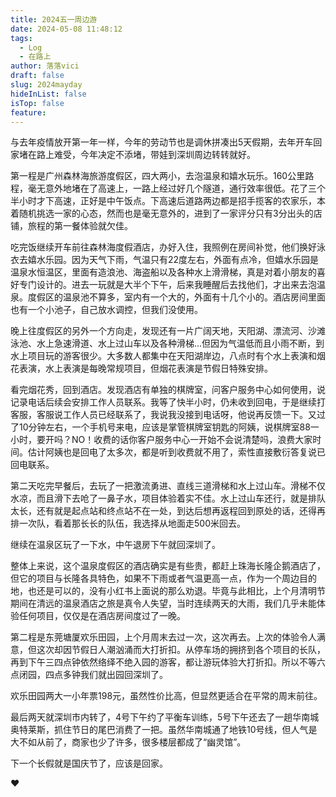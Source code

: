 ```yaml
---
title: 2024五一周边游
date: 2024-05-08 11:48:12
tags:
  - Log
  - 在路上
author: 落落vici
draft: false
slug: 2024mayday
hideInList: false
isTop: false
feature:
---
```

与去年疫情放开第一年一样，今年的劳动节也是调休拼凑出5天假期，去年开车回家堵在路上难受，今年决定不添堵，带娃到深圳周边转转就好。

第一程是广州森林海旅游度假区，四大两小，去泡温泉和嬉水玩乐。160公里路程，毫无意外地堵在了高速上，一路上经过好几个隧道，通行效率很低。花了三个半小时才下高速，正好是中午饭点。下高速后道路两边都是招手揽客的农家乐，本着随机挑选一家的心态，然而也是毫无意外的，进到了一家评分只有3分出头的店铺，旅程的第一餐体验就欠佳。

吃完饭继续开车前往森林海度假酒店，办好入住，我照例在房间补觉，他们换好泳衣去嬉水乐园。因为天气下雨，气温只有22度左右，外面有点冷，但嬉水乐园是温泉水恒温区，里面有造浪池、海盗船以及各种水上滑滑梯，真是对着小朋友的喜好专门设计的。进去一玩就是大半个下午，后来我睡醒后去找他们，才出来去泡温泉。度假区的温泉池不算多，室内有一个大的，外面有十几个小的。酒店房间里面也有一个小池子，自己放水调控，但我们没使用。

晚上往度假区的另外一个方向走，发现还有一片广阔天地，天阳湖、漂流河、沙滩泳池、水上急速滑道、水上过山车以及各种滑梯...但因为气温低而且小雨不断，到水上项目玩的游客很少。大多数人都集中在天阳湖岸边，八点时有个水上表演和烟花表演，水上表演是每晚常规项目，但烟花表演是节假日特殊安排。

看完烟花秀，回到酒店。发现酒店有单独的棋牌室，问客户服务中心如何使用，说记录电话后续会安排工作人员联系。我等了快半小时，仍未收到回电，于是继续打客服，客服说工作人员已经联系了，我说我没接到电话呀，他说再反馈一下。又过了10分钟左右，一个手机号来电，应该是掌管棋牌室钥匙的阿姨，说棋牌室88一小时，要开吗？NO！收费的话你客户服务中心一开始不会说清楚吗，浪费大家时间。估计阿姨也是回电了太多次，都是听到收费就不用了，索性直接敷衍答复说已回电联系。

第二天吃完早餐后，去玩了一把激流勇进、直线三道滑梯和水上过山车。滑梯不仅水凉，而且滑下去呛了一鼻子水，项目体验着实不佳。水上过山车还行，就是排队太长，还有就是起点站和终点站不在一处，到达后想再返程回到原处的话，还得再排一次队，看着那长长的队伍，我选择从地面走500米回去。

继续在温泉区玩了一下水，中午退房下午就回深圳了。

整体上来说，这个温泉度假区的酒店确实是有些贵，都赶上珠海长隆企鹅酒店了，但它的项目与长隆各具特色，如果不下雨或者气温更高一点，作为一个周边目的地，也还是可以的，没有小红书上面说的那么劝退。毕竟与此相比，上个月清明节期间在清远的温泉酒店之旅是真令人失望，当时连续两天的大雨，我们几乎未能体验任何项目，仅仅是在酒店房间度过了一晚。

第二程是东莞塘厦欢乐田园，上个月周末去过一次，这次再去。上次的体验令人满意，但这次却因节假日人潮汹涌而大打折扣。从停车场的拥挤到各个项目的长队，再到下午三四点钟依然络绎不绝入园的游客，都让游玩体验大打折扣。所以不等六点闭园，四点多钟我们就出园回深圳了。

欢乐田园两大一小年票198元，虽然性价比高，但显然更适合在平常的周末前往。

最后两天就深圳市内转了，4号下午约了平衡车训练，5号下午还去了一趟华南城奥特莱斯，抓住节日的尾巴消费了一把。虽然华南城通了地铁10号线，但人气是大不如从前了，商家也少了许多，很多楼层都成了“幽灵馆”。

下一个长假就是国庆节了，应该是回家。

❤